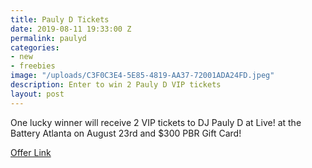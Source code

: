```yaml
---
title: Pauly D Tickets
date: 2019-08-11 19:33:00 Z
permalink: paulyd
categories:
- new
- freebies
image: "/uploads/C3F0C3E4-5E85-4819-AA37-72001ADA24FD.jpeg"
description: Enter to win 2 Pauly D VIP tickets
layout: post
---
```


One lucky winner will receive 2 VIP tickets to DJ Pauly D at Live! at the Battery Atlanta on August 23rd and $300 PBR Gift Card!

[Offer Link](https://app.hive.co/l/2ctoiz)
